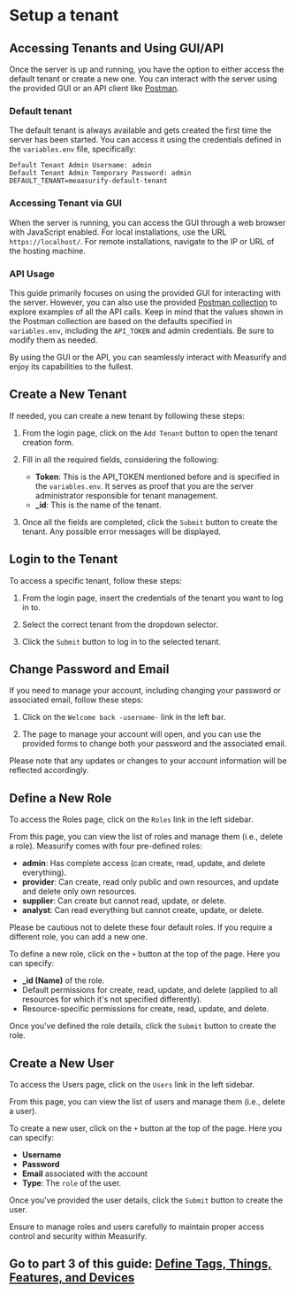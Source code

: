 # Setup a tenant

## Accessing Tenants and Using GUI/API

Once the server is up and running, you have the option to either access the default tenant or create a new one. You can interact with the server using the provided GUI or an API client like [Postman](https://www.postman.com/).

### Default tenant

The default tenant is always available and gets created the first time the server has been started. You can access it using the credentials defined in the `variables.env` file, specifically:

```
Default Tenant Admin Username: admin
Default Tenant Admin Temporary Password: admin
DEFAULT_TENANT=meaasurify-default-tenant
```

### Accessing Tenant via GUI

When the server is running, you can access the GUI through a web browser with JavaScript enabled. For local installations, use the URL `https://localhost/`. For remote installations, navigate to the IP or URL of the hosting machine.

### API Usage

This guide primarily focuses on using the provided GUI for interacting with the server. However, you can also use the provided [Postman collection](https://chat.openai.com/api-doc/measurify.postman_collection.json) to explore examples of all the API calls. Keep in mind that the values shown in the Postman collection are based on the defaults specified in `variables.env`, including the `API_TOKEN` and admin credentials. Be sure to modify them as needed.

By using the GUI or the API, you can seamlessly interact with Measurify and enjoy its capabilities to the fullest.

## Create a New Tenant

If needed, you can create a new tenant by following these steps:

1. From the login page, click on the `Add Tenant` button to open the tenant creation form.

2. Fill in all the required fields, considering the following:

   - **Token**: This is the API_TOKEN mentioned before and is specified in the `variables.env`. It serves as proof that you are the server administrator responsible for tenant management.
   - **\_id**: This is the name of the tenant.

3. Once all the fields are completed, click the `Submit` button to create the tenant. Any possible error messages will be displayed.

## Login to the Tenant

To access a specific tenant, follow these steps:

1. From the login page, insert the credentials of the tenant you want to log in to.

2. Select the correct tenant from the dropdown selector.

3. Click the `Submit` button to log in to the selected tenant.

## Change Password and Email

If you need to manage your account, including changing your password or associated email, follow these steps:

1. Click on the `Welcome back -username-` link in the left bar.

2. The page to manage your account will open, and you can use the provided forms to change both your password and the associated email.

Please note that any updates or changes to your account information will be reflected accordingly.

## Define a New Role

To access the Roles page, click on the `Roles` link in the left sidebar.

From this page, you can view the list of roles and manage them (i.e., delete a role). Measurify comes with four pre-defined roles:

- **admin**: Has complete access (can create, read, update, and delete everything).
- **provider**: Can create, read only public and own resources, and update and delete only own resources.
- **supplier**: Can create but cannot read, update, or delete.
- **analyst**: Can read everything but cannot create, update, or delete.

Please be cautious not to delete these four default roles. If you require a different role, you can add a new one.

To define a new role, click on the `+` button at the top of the page. Here you can specify:

- **\_id (Name)** of the role.
- Default permissions for create, read, update, and delete (applied to all resources for which it's not specified differently).
- Resource-specific permissions for create, read, update, and delete.

Once you've defined the role details, click the `Submit` button to create the role.

## Create a New User

To access the Users page, click on the `Users` link in the left sidebar.

From this page, you can view the list of users and manage them (i.e., delete a user).

To create a new user, click on the `+` button at the top of the page. Here you can specify:

- **Username**
- **Password**
- **Email** associated with the account
- **Type**: The `role` of the user.

Once you've provided the user details, click the `Submit` button to create the user.

Ensure to manage roles and users carefully to maintain proper access control and security within Measurify.

## Go to part 3 of this guide: [Define Tags, Things, Features, and Devices](tags_things_features.md)
